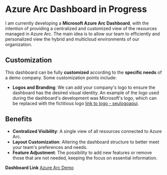 # Azure Arc Dashboard in Progress

I am currently developing a **Microsoft Azure Arc Dashboard**, with the intention of providing a centralized and customized view of the resources managed in Azure Arc. The main idea is to allow our team to efficiently and personalized view the hybrid and multicloud environments of our organization.

## Customization

This dashboard can be fully **customized** according to the **specific needs** of a demo company. Some customization points include:

- **Logos and Branding**: We can add your company's logo to ensure the dashboard has the desired visual identity. An example of the logo used during the dashboard's development was Microsoft's logo, which can be replaced with the fictitious logo [link to logo - seulogoaqui](https://raw.githubusercontent.com/fabiotreze/AzureArcDemo/refs/heads/main/images/lab5_seulogoaqui.png).

## Benefits

- **Centralized Visibility**: A single view of all resources connected to Azure Arc.
- **Layout Customization**: Altering the dashboard structure to better meet your team's preferences and needs.
- **Feature Adjustment**: The possibility to add new features or remove those that are not needed, keeping the focus on essential information.

**Dashboard Link** [Azure Arc Demo](https://raw.githubusercontent.com/fabiotreze/AzureArcDemo/refs/heads/main/dashboards/lab5_Azure%20Arc%20Demo.json)
